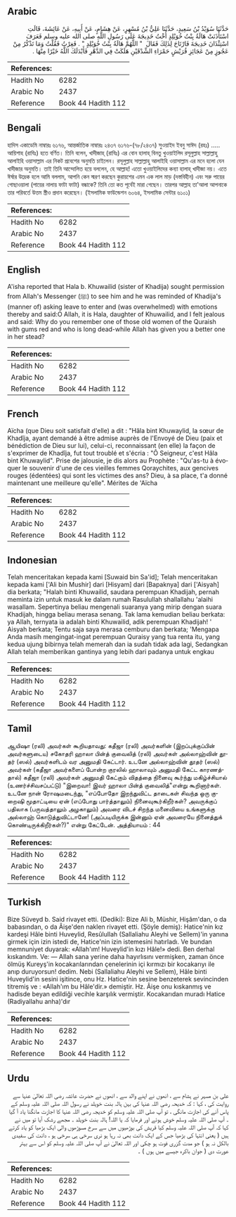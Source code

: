 ## Arabic


<div dir="rtl" lang="ar" style={{fontSize:'larger',backgroundColor:'#f8f9fa',padding:20}}>
حَدَّثَنَا سُوَيْدُ بْنُ سَعِيدٍ، حَدَّثَنَا عَلِيُّ بْنُ مُسْهِرٍ، عَنْ هِشَامٍ، عَنْ أَبِيهِ، عَنْ عَائِشَةَ، قَالَتِ اسْتَأْذَنَتْ هَالَةُ بِنْتُ خُوَيْلِدٍ أُخْتُ خَدِيجَةَ عَلَى رَسُولِ اللَّهِ صلى الله عليه وسلم فَعَرَفَ اسْتِئْذَانَ خَدِيجَةَ فَارْتَاحَ لِذَلِكَ فَقَالَ ‏ "‏ اللَّهُمَّ هَالَةُ بِنْتُ خُوَيْلِدٍ ‏"‏ ‏.‏ فَغِرْتُ فَقُلْتُ وَمَا تَذْكُرُ مِنْ عَجُوزٍ مِنْ عَجَائِزِ قُرَيْشٍ حَمْرَاءِ الشِّدْقَيْنِ هَلَكَتْ فِي الدَّهْرِ فَأَبْدَلَكَ اللَّهُ خَيْرًا مِنْهَا ‏.‏
</div>
<div style={{backgroundColor:'#f8f9fa',padding:20, marginBottom: 10}}><table> <thead> <tr> <th>References:</th> <th></th> </tr> </thead> <tbody><tr><td>Hadith No</td><td>6282</td></tr><tr><td>Arabic No</td><td>2437</td></tr><tr><td>Reference</td><td>Book 44 Hadith 112</td></tr></tbody></table></div>

## Bengali


<div dir="ltr" lang="bn" style={{fontSize:'larger',backgroundColor:'#f8f9fa',padding:20}}>
হাদিস একাডেমি নাম্বারঃ ৬১৭৬, আন্তর্জাতিক নাম্বারঃ ২৪৩৭ ৬১৭৬-(৭৮/২৪৩৭) সুওয়াইদ ইবনু সাঈদ (রহঃ) ..... আয়িশাহ (রাযিঃ) হতে বর্ণিত। তিনি বলেন, খাদীজাহ্ (রাযিঃ) এর বোন হালাহ্‌ বিনতু খুওয়াইলিদ রসূলুল্লাহ সাল্লাল্লাহু আলাইহি ওয়াসাল্লাম এর নিকট প্রবেশের অনুমতি চাইলেন। রসূলুল্লাহ সাল্লাল্লাহু আলাইহি ওয়াসাল্লাম এর মনে হলো যেন খাদীজার অনুমতি। তাই তিনি আন্দোলিত হয়ে বললেন, হে আল্লাহ! এতো খুওয়াইলিদের কন্যা হালাহ্ খাদীজা নয়। এতে ঈর্ষার উদ্রেক হলে আমি বললাম, আপনি কেন স্মরণ করছেন কুরায়শের এমন এক লাল মাড় (দস্তবিহীন) এবং সরু পায়ের গোছাওয়ালা (পায়ের নালায় ফাটা ফাটা) বন্ধাকে? তিনি তো কত পূর্বেই মারা গেছেন। তারপর আল্লাহ তা'আলা আপনাকে তার পরিবর্তে উত্তম স্ত্রীও প্রদান করেছেন। (ইসলামিক ফাউন্ডেশন ৬০৬৪, ইসলামিক সেন্টার ৬১০১)
</div>
<div style={{backgroundColor:'#f8f9fa',padding:20, marginBottom: 10}}><table> <thead> <tr> <th>References:</th> <th></th> </tr> </thead> <tbody><tr><td>Hadith No</td><td>6282</td></tr><tr><td>Arabic No</td><td>2437</td></tr><tr><td>Reference</td><td>Book 44 Hadith 112</td></tr></tbody></table></div>

## English


<div dir="ltr" lang="en" style={{fontSize:'larger',backgroundColor:'#f8f9fa',padding:20}}>
A'isha reported that Hala b. Khuwailid (sister of Khadija) sought permission from Allah's Messenger (ﷺ) to see him and he was reminded of Khadija's (manner of) asking leave to enter and (was overwhelmed) with emotions thereby and said:O Allah, it is Hala, daughter of Khuwailid, and I felt jealous and said: Why do you remember one of those old women of the Quraish with gums red and who is long dead-while Allah has given you a better one in her stead?
</div>
<div style={{backgroundColor:'#f8f9fa',padding:20, marginBottom: 10}}><table> <thead> <tr> <th>References:</th> <th></th> </tr> </thead> <tbody><tr><td>Hadith No</td><td>6282</td></tr><tr><td>Arabic No</td><td>2437</td></tr><tr><td>Reference</td><td>Book 44 Hadith 112</td></tr></tbody></table></div>

## French


<div dir="ltr" lang="fr" style={{fontSize:'larger',backgroundColor:'#f8f9fa',padding:20}}>
Aïcha (que Dieu soit satisfait d'elle) a dit : "Hâla bint Khuwaylid, la sœur de Khadîja, ayant demandé à être admise auprès de l'Envoyé de Dieu (paix et bénédiction de Dieu sur lui), celui-ci, reconnaissant (en elle) la façon de s'exprimer de Khadîja, fut tout troublé et s'écria : "Ô Seigneur, c'est Hâla bint Khuwaylid". Prise de jalousie, je dis alors au Prophète : "Qu'as-tu à évoquer le souvenir d'une de ces vieilles femmes Qoraychites, aux gencives rouges (édentées) qui sont les victimes des ans? Dieu, à sa place, t'a donné maintenant une meilleure qu'elle". Mérites de 'Aïcha
</div>
<div style={{backgroundColor:'#f8f9fa',padding:20, marginBottom: 10}}><table> <thead> <tr> <th>References:</th> <th></th> </tr> </thead> <tbody><tr><td>Hadith No</td><td>6282</td></tr><tr><td>Arabic No</td><td>2437</td></tr><tr><td>Reference</td><td>Book 44 Hadith 112</td></tr></tbody></table></div>

## Indonesian


<div dir="ltr" lang="id" style={{fontSize:'larger',backgroundColor:'#f8f9fa',padding:20}}>
Telah menceritakan kepada kami [Suwaid bin Sa'id]; Telah menceritakan kepada kami ['Ali bin Mushir] dari [Hisyam] dari [Bapaknya] dari ['Aisyah] dia berkata; "Halah binti Khuwailid, saudara perempuan Khadijah, pernah meminta izin untuk masuk ke dalam rumah Rasulullah shallallahu 'alaihi wasallam. Sepertinya beliau mengenali suaranya yang mirip dengan suara Khadijah, hingga beliau merasa senang. Tak lama kemudian beliau berkata: ya Allah, ternyata ia adalah binti Khuwailid, adik perempuan Khadijah! ' Aisyah berkata; Tentu saja saya merasa cemburu dan berkata; 'Mengapa Anda masih mengingat-ingat perempuan Quraisy yang tua renta itu, yang kedua ujung bibirnya telah memerah dan ia sudah tidak ada lagi, Sedangkan Allah telah memberikan gantinya yang lebih dari padanya untuk engkau
</div>
<div style={{backgroundColor:'#f8f9fa',padding:20, marginBottom: 10}}><table> <thead> <tr> <th>References:</th> <th></th> </tr> </thead> <tbody><tr><td>Hadith No</td><td>6282</td></tr><tr><td>Arabic No</td><td>2437</td></tr><tr><td>Reference</td><td>Book 44 Hadith 112</td></tr></tbody></table></div>

## Tamil


<div dir="ltr" lang="ta" style={{fontSize:'larger',backgroundColor:'#f8f9fa',padding:20}}>
ஆயிஷா (ரலி) அவர்கள் கூறியதாவது: கதீஜா (ரலி) அவர்களின் (இறப்புக்குப்பின் அவர்களுடைய) சகோதரி ஹாலா பின்த் குவைலித் (ரலி) அவர்கள் அல்லாஹ்வின் தூதர் (ஸல்) அவர்களிடம் வர அனுமதி கேட்டார். உடனே அல்லாஹ்வின் தூதர் (ஸல்) அவர்கள் (கதீஜா அவர்களைப் போன்ற குரலில் ஹாலாவும் அனுமதி கேட்ட காரணத்தால்) கதீஜா (ரலி) அவர்கள் அனுமதி கேட்கும் விதத்தை நினைவு கூர்ந்து மகிழ்ச்சியால் (உணர்ச்சிவசப்பட்டு) "இறைவா! இவர் ஹாலா பின்த் குவைலித்"என்று கூறினார்கள். உடனே நான் ரோஷமடைந்து, "எப்போதோ இறந்துவிட்ட தாடைகள் சிவந்த ஒரு குறைஷி மூதாட்டியை ஏன் (எப்போது பார்த்தாலும்) நினைவுகூர்கிறீர்கள்? அவருக்குப் பதிலாக (பருவத்தாலும் அழகாலும்) அவரை விடச் சிறந்த மனைவியை உங்களுக்கு அல்லாஹ் கொடுத்துவிட்டானே! (அப்படியிருக்க இன்னும் ஏன் அவரையே நினைத்துக் கொண்டிருக்கிறீர்கள்?)" என்று கேட்டேன். அத்தியாயம் : 44
</div>
<div style={{backgroundColor:'#f8f9fa',padding:20, marginBottom: 10}}><table> <thead> <tr> <th>References:</th> <th></th> </tr> </thead> <tbody><tr><td>Hadith No</td><td>6282</td></tr><tr><td>Arabic No</td><td>2437</td></tr><tr><td>Reference</td><td>Book 44 Hadith 112</td></tr></tbody></table></div>

## Turkish


<div dir="ltr" lang="tr" style={{fontSize:'larger',backgroundColor:'#f8f9fa',padding:20}}>
Bize Süveyd b. Said rivayet etti. (Dediki): Bize Ali b, Müshir, Hişâm'dan, o da babasından, o da Âişe'den naklen rivayet etti. (Şöyle demiş): Hatice'nin kız kardeşi Hâle binti Huveylid, Resûlullah (Sallaliahu Aleyhi ve Sellem)'in yanına girmek için izin istedi de, Hatice'nin izin istemesini hatırladı. Ve bundan memnuniyet duyarak: «Allah'ım! Huveylid'in kızı Hâle!» dedi. Ben derhal kıskandım. Ve: — Allah sana yerine daha hayırlısını vermişken, zaman önce ölmüş Kureyş'in kocakarılarından çenelerinin içi kırmızı bir kocakarıyı ile anıp duruyorsun! dedim. Nebi (Sallaliahu Aleyhi ve Sellem), Hâle binti Huveylid'in sesini işitince, onu Hz. Hatice'nin sesine benzeterek sevincinden titremiş ve : «Allah'ım bu Hâle'dir.» demiştir. Hz. Âişe onu kıskanmış ve hadisde beyan edildiği vecihle karşılık vermiştir. Kocakarıdan muradı Hatice (Radiyallahu anha)'dır
</div>
<div style={{backgroundColor:'#f8f9fa',padding:20, marginBottom: 10}}><table> <thead> <tr> <th>References:</th> <th></th> </tr> </thead> <tbody><tr><td>Hadith No</td><td>6282</td></tr><tr><td>Arabic No</td><td>2437</td></tr><tr><td>Reference</td><td>Book 44 Hadith 112</td></tr></tbody></table></div>

## Urdu


<div dir="rtl" lang="ur" style={{fontSize:'larger',backgroundColor:'#f8f9fa',padding:20}}>
علی بن مسہر نے ہشام سے ، انھوں نے اپنے والد سے ، انھوں نے حضرت عائشہ رضی اللہ تعالیٰ عنہا سے روایت کی ، کہا : کہ خدیحہ رضی اللہ عنہا کی بہن ہالہ بنت خویلد نے رسول اللہ صلی اللہ علیہ وسلم کے پاس آنے کی اجازت مانگی ، تو آپ صلی اللہ علیہ وسلم کو خدیجہ رضی اللہ عنہا کا اجازت مانگنا یاد آ گیا ۔ آپ صلی اللہ علیہ وسلم خوش ہوئے اور فرمایا کہ یا اللہ! ہالہ بنت خویلد ۔ مجھے رشک آیا تو میں نے کہا کہ آپ صلی اللہ علیہ وسلم کیا قریش کی بوڑھیوں میں سے سرخ مسوڑھوں والی ایک بڑھیا کو یاد کرتے ہیں ( یعنی انتہا کی بڑھیا جس کے ایک دانت بھی نہ رہا ہو نری سرخی ہی سرخی ہو ، دانت کی سفیدی بالکل نہ ہو ) جو مدت گزری فوت ہو چکی اور اللہ تعالیٰ نے آپ صلی اللہ علیہ وسلم کو اس سے بہتر عورت دی ( جوان باکرہ جیسے میں ہوں ) ۔
</div>
<div style={{backgroundColor:'#f8f9fa',padding:20, marginBottom: 10}}><table> <thead> <tr> <th>References:</th> <th></th> </tr> </thead> <tbody><tr><td>Hadith No</td><td>6282</td></tr><tr><td>Arabic No</td><td>2437</td></tr><tr><td>Reference</td><td>Book 44 Hadith 112</td></tr></tbody></table></div>